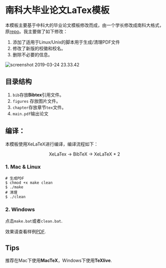 # 南科大毕业论文LaTex模板
本模板主要基于中科大的毕业论文模板修改而成，由一个学长修改成南科大格式，原[repo](https://github.com/whzecomjm/sustcthesis)。我主要做了如下修改：
1. 添加了适用于Linux/Unix的脚本用于生成/清理PDF文件
2. 修改了新版的校徽和校名。
3. 删除不必要的信息。

![screenshot 2019-03-24 23.33.42](https://ws4.sinaimg.cn/large/006tKfTcgy1g1eb6auhdmj30kq0qx775.jpg)

## 目录结构

1. `bib`存放**Bibtex**引用文件。
2. `figures` 存放图片文件。
3. `chapter`存放章节`tex`文件。
4. `main.pdf`输出论文

## 编译：

本模板使用XeLaTeX进行编译，编译流程如下：

<center>XeLaTex -> BibTeX -> XeLaTeX * 2</center>

### 1. Mac & Linux

```shell
# 生成PDF
$ chmod +x make clean
$ ./make
# 清理
$ ./clean
```

### 2. Windows

点击`make.bat`或者`clean.bat`.

效果请查看样例[PDF]().

##  Tips

推荐在Mac下使用**MacTeX**，Windows下使用**TeXlive**.